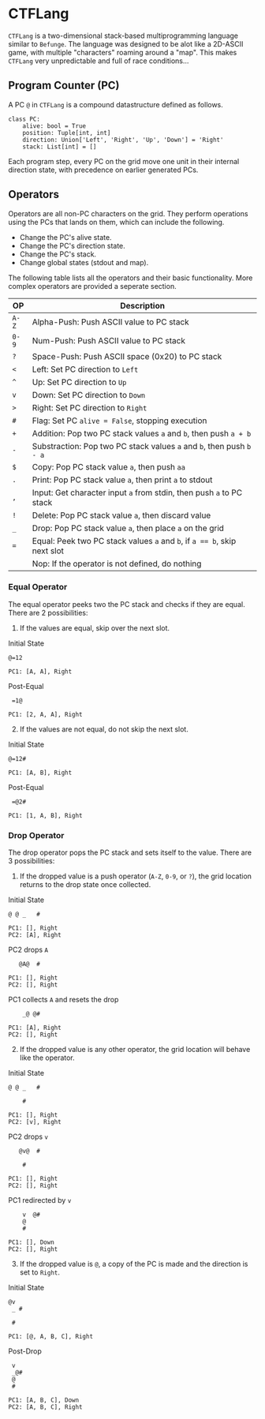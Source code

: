 # CTFLang

`CTFLang` is a two-dimensional stack-based multiprogramming language similar to `Befunge`. The language was designed to be alot like a 2D-ASCII game, with multiple "characters" roaming around a "map". This makes `CTFLang` very unpredictable and full of race conditions...

## Program Counter (PC)

A PC `@` in `CTFLang` is a compound datastructure defined as follows.

```
class PC:
    alive: bool = True
    position: Tuple[int, int]
    direction: Union['Left', 'Right', 'Up', 'Down'] = 'Right'
    stack: List[int] = []
```

Each program step, every PC on the grid move one unit in their internal direction state, with precedence on earlier generated PCs.

## Operators

Operators are all non-PC characters on the grid. They perform operations using the PCs that lands on them, which can include the following. 

- Change the PC's alive state.
- Change the PC's direction state.
- Change the PC's stack.
- Change global states (stdout and map).

The following table lists all the operators and their basic functionality. More complex operators are provided a seperate section.

| OP    | Description                                                                  |
| ----- | ---------------------------------------------------------------------------- |
| `A-Z` | Alpha-Push: Push ASCII value to PC stack                                     |
| `0-9` | Num-Push: Push ASCII value to PC stack                                       |
| `?`   | Space-Push: Push ASCII space (0x20) to PC stack                              |
| `<`   | Left: Set PC direction to `Left`                                             |
| `^`   | Up: Set PC direction to `Up`                                                 |
| `v`   | Down: Set PC direction to `Down`                                             |
| `>`   | Right: Set PC direction to `Right`                                           |
| `#`   | Flag: Set PC `alive = False`, stopping execution                             |
| `+`   | Addition: Pop two PC stack values `a` and `b`, then push `a + b`             |
| `-`   | Substraction: Pop two PC stack values `a` and `b`, then push `b - a`         |
| `$`   | Copy: Pop PC stack value `a`, then push `aa`                                 |
| `.`   | Print: Pop PC stack value `a`, then print `a` to stdout                      |
| `,`   | Input: Get character input `a` from stdin, then push `a` to PC stack         |
| `!`   | Delete: Pop PC stack value `a`, then discard value                           |
| `_`   | Drop: Pop PC stack value `a`, then place `a` on the grid                     |
| `=`   | Equal: Peek two PC stack values `a` and `b`, if `a == b`, skip next slot     |
|       | Nop: If the operator is not defined, do nothing                              |

### Equal Operator

The equal operator peeks two the PC stack and checks if they are equal. There are 2 possibilities:

1) If the values are equal, skip over the next slot.

Initial State
```
@=12
```
```
PC1: [A, A], Right
```

Post-Equal
```
 =1@
```
```
PC1: [2, A, A], Right
```

2) If the values are not equal, do not skip the next slot.

Initial State
```
@=12#
```
```
PC1: [A, B], Right
```

Post-Equal
```
 =@2#
```
```
PC1: [1, A, B], Right
```

### Drop Operator

The drop operator pops the PC stack and sets itself to the value. There are 3 possibilities:

1) If the dropped value is a push operator (`A-Z`, `0-9`, or `?`), the grid location returns to the drop state once collected.

Initial State
```
@ @ _   #
```
```
PC1: [], Right
PC2: [A], Right
```

PC2 drops `A`
```
   @A@  #
```
```
PC1: [], Right
PC2: [], Right
```

PC1 collects `A` and resets the drop
```
    _@ @#
```
```
PC1: [A], Right
PC2: [], Right
```

2) If the dropped value is any other operator, the grid location will behave like the operator.

Initial State
```
@ @ _   #

    #
```
```
PC1: [], Right
PC2: [v], Right
```

PC2 drops `v`
```
   @v@  #

    #
```
```
PC1: [], Right
PC2: [], Right
```

PC1 redirected by `v`
```
    v  @#
    @
    #
```
```
PC1: [], Down
PC2: [], Right
```

3) If the dropped value is `@`, a copy of the PC is made and the direction is set to `Right`.

Initial State
```
@v
 _ #
 
 #
```
```
PC1: [@, A, B, C], Right
```

Post-Drop
```
 v
 _@#
 @
 #
```
```
PC1: [A, B, C], Down
PC2: [A, B, C], Right
```
